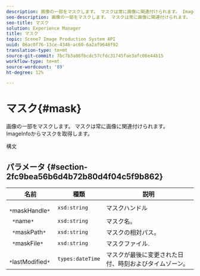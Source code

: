 ```yaml
---
description: 画像の一部をマスクします。 マスクは常に画像に関連付けられます。 ImageInfoからマスクを取得します。
seo-description: 画像の一部をマスクします。 マスクは常に画像に関連付けられます。 ImageInfoからマスクを取得します。
seo-title: マスク
solution: Experience Manager
title: マスク
topic: Scene7 Image Production System API
uuid: 06ac0f76-13ce-434b-ac60-6a2af9648f92
translation-type: tm+mt
source-git-commit: 7bc7b3a86fbcdc57cfdc31745fae3afc06e44b15
workflow-type: tm+mt
source-wordcount: '89'
ht-degree: 12%

---
```



# マスク{#mask}

画像の一部をマスクします。 マスクは常に画像に関連付けられます。 ImageInfoからマスクを取得します。

構文

## パラメータ {#section-2fc9bea56b6d4b72b80d4f04c5f9b862}

| 名前 | 種類 | 説明 |
|---|---|---|
| ` *`maskHandle`*` | `xsd:string` | マスクハンドル |
| ` *`name`*` | `xsd:string` | マスク名。 |
| ` *`maskPath`*` | `xsd:string` | マスクの相対パス。 |
| ` *`maskFile`*` | `xsd:string` | マスクファイル. |
| ` *`lastModified`*` | `types:dateTime` | マスクが最後に変更された日付、時刻およびタイムゾーン。 |

